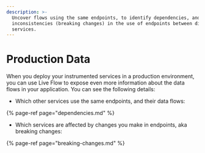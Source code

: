 ```yaml
---
description: >-
  Uncover flows using the same endpoints, to identify dependencies, and identify
  inconsistencies (breaking changes) in the use of endpoints between different
  services.
---
```


# Production Data

When you deploy your instrumented services in a production environment, you can use Live Flow to expose even more information about the data flows in your application. You can see the following details:

* Which other services use the same endpoints, and their data flows:

{% page-ref page="dependencies.md" %}

* Which services are affected by changes you make in endpoints, aka breaking changes:

{% page-ref page="breaking-changes.md" %}










